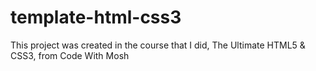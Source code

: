 # template-html-css3
This project was created in the course that I did, The Ultimate HTML5 &amp; CSS3, from Code With Mosh 
